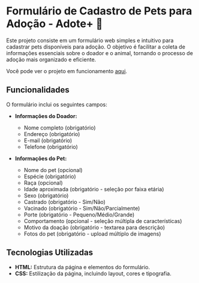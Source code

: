 # Formulário de Cadastro de Pets para Adoção - Adote+ 🐾

Este projeto consiste em um formulário web simples e intuitivo para cadastrar pets disponíveis para adoção. O objetivo é facilitar a coleta de informações essenciais sobre o doador e o animal, tornando o processo de adoção mais organizado e eficiente.

Você pode ver o projeto em funcionamento [aqui](https://formulario-adocao.vercel.app/).

## Funcionalidades

O formulário inclui os seguintes campos:

* **Informações do Doador:**
    * Nome completo (obrigatório)
    * Endereço (obrigatório)
    * E-mail (obrigatório)
    * Telefone (obrigatório)

* **Informações do Pet:**
    * Nome do pet (opcional)
    * Espécie (obrigatório)
    * Raça (opcional)
    * Idade aproximada (obrigatório - seleção por faixa etária)
    * Sexo (obrigatório)
    * Castrado (obrigatório - Sim/Não)
    * Vacinado (obrigatório - Sim/Não/Parcialmente)
    * Porte (obrigatório - Pequeno/Médio/Grande)
    * Comportamento (opcional - seleção múltipla de características)
    * Motivo da doação (obrigatório - textarea para descrição)
    * Fotos do pet (obrigatório - upload múltiplo de imagens)

## Tecnologias Utilizadas

* **HTML:** Estrutura da página e elementos do formulário.
* **CSS:** Estilização da página, incluindo layout, cores e tipografia.
